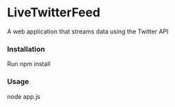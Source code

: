 # LiveTwitterFeed
A web application that streams data using the Twitter API
### Installation
Run npm install 
### Usage
node app.js

